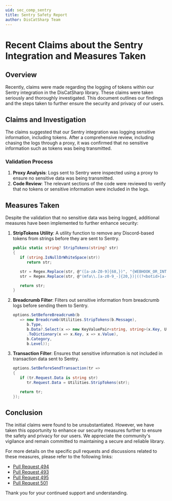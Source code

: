 ```yaml
---
uid: sec_comp_sentry
title: Sentry Safety Report
author: DisCatSharp Team
---
```


# Recent Claims about the Sentry Integration and Measures Taken

## Overview

Recently, claims were made regarding the logging of tokens within our Sentry integration in the DisCatSharp library. These claims were taken seriously and thoroughly investigated. This document outlines our findings and the steps taken to further ensure the security and privacy of our users.

## Claims and Investigation

The claims suggested that our Sentry integration was logging sensitive information, including tokens. After a comprehensive review, including chasing the logs through a proxy, it was confirmed that no sensitive information such as tokens was being transmitted.

### Validation Process

1. **Proxy Analysis**: Logs sent to Sentry were inspected using a proxy to ensure no sensitive data was being transmitted.
2. **Code Review**: The relevant sections of the code were reviewed to verify that no tokens or sensitive information were included in the logs.

## Measures Taken

Despite the validation that no sensitive data was being logged, additional measures have been implemented to further enhance security:

1. **StripTokens Utility**: A utility function to remove any Discord-based tokens from strings before they are sent to Sentry.
   ```csharp
   public static string? StripTokens(string? str)
   {
      if (string.IsNullOrWhiteSpace(str))
         return str;

      str = Regex.Replace(str, @"([a-zA-Z0-9]{68,})", "{WEBHOOK_OR_INTERACTION_TOKEN}"); // Any alphanumeric string this long is likely to be sensitive information anyways
      str = Regex.Replace(str, @"(mfa\\.[a-z0-9_-]{20,})|((?<botid>[a-z0-9_-]{23,28})\\.(?<creation>[a-z0-9_-]{6,7})\\.(?<enc>[a-z0-9_-]{27,}))", "{BOT_OR_USER_TOKEN}");

      return str;
   }
   ```

2. **Breadcrumb Filter**: Filters out sensitive information from breadcrumb logs before sending them to Sentry.
   ```csharp
   options.SetBeforeBreadcrumb(b
      => new Breadcrumb(Utilities.StripTokens(b.Message),
         b.Type,
         b.Data?.Select(x => new KeyValuePair<string, string>(x.Key, Utilities.StripTokens(x.Value)))
         .ToDictionary(x => x.Key, x => x.Value),
         b.Category,
         b.Level));
   ```

3. **Transaction Filter**: Ensures that sensitive information is not included in transaction data sent to Sentry.
   ```csharp
   options.SetBeforeSendTransaction(tr =>
   {
      if (tr.Request.Data is string str)
         tr.Request.Data = Utilities.StripTokens(str);

      return tr;
   });
   ```

## Conclusion

The initial claims were found to be unsubstantiated. However, we have taken this opportunity to enhance our security measures further to ensure the safety and privacy for our users. We appreciate the community's vigilance and remain committed to maintaining a secure and reliable library.

For more details on the specific pull requests and discussions related to these measures, please refer to the following links:
- [Pull Request 494](https://github.com/Aiko-IT-Systems/DisCatSharp/pull/494)
- [Pull Request 493](https://github.com/Aiko-IT-Systems/DisCatSharp/pull/493)
- [Pull Request 495](https://github.com/Aiko-IT-Systems/DisCatSharp/pull/495)
- [Pull Request 501](https://github.com/Aiko-IT-Systems/DisCatSharp/pull/501)

Thank you for your continued support and understanding.
